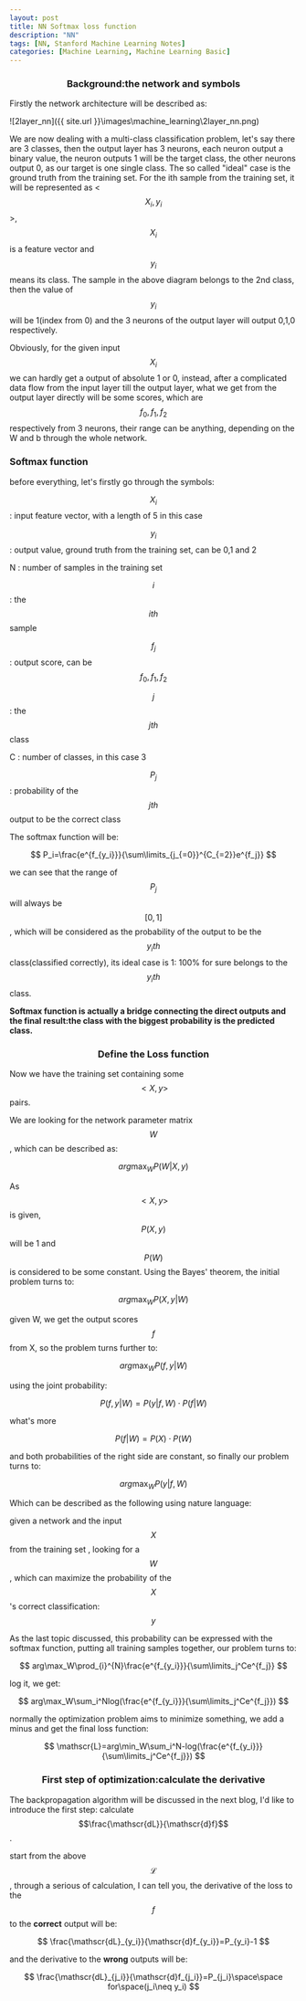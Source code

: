 ```yaml
---
layout: post
title: NN Softmax loss function
description: "NN"
tags: [NN, Stanford Machine Learning Notes]
categories: [Machine Learning, Machine Learning Basic]
---
```


### <center>Background:the network and symbols</center>

Firstly the network architecture will be described as:

![2layer_nn]({{ site.url }}\images\machine_learning\2layer_nn.png)

<!-- more -->

We are now dealing with a multi-class classification problem, let's say there are 3 classes, then the output layer has 3 neurons, each neuron output a binary value, the neuron outputs 1 will be the target class, the other neurons output 0, as our target is one single class. The so called "ideal" case is the ground truth from the training set. For the ith sample from the training set, it will be represented as <$$X_i,y_i$$>, $$X_i$$ is a feature vector and $$y_i$$ means its class. The sample in the above diagram belongs to the 2nd class, then the value of $$y_i$$ will be 1(index from 0) and the 3 neurons of the output layer will output 0,1,0 respectively. 

Obviously, for the given input $$X_i$$ we can hardly get a output of absolute 1 or 0, instead, after a complicated data flow from the input layer till the output layer, what we get from the output layer directly will be some scores, which are $$f_0,f_1,f_2$$ respectively from 3 neurons, their range can be anything, depending on the W and b through the whole network.

### Softmax function

before everything, let's firstly go through the symbols:

$$X_i$$ : input feature vector, with a length of 5 in this case

$$y_i$$   : output value, ground truth from the training set, can be 0,1 and 2

N   : number of samples in the training set

$$i$$    : the $$ith$$ sample

$$f_j$$ : output score, can be $$f_0,f_1,f_2$$

$$j$$   : the $$jth$$ class

C  : number of classes, in this case 3

$$P_j$$: probability of the $$jth$$ output to be the correct class

The softmax function will be:


$$
P_i=\frac{e^{f_{y_i}}}{\sum\limits_{j_{=0}}^{C_{=2}}e^{f_j}}
$$

we can see that the range of $$P_j$$ will always be $$[0,1]$$, which will be considered as the probability of the output to be the $$y_ith$$ class(classified correctly), its ideal case is 1: 100% for sure belongs to the $$y_ith$$ class. 

**Softmax function is actually a bridge connecting the direct outputs and the final result:the class with the biggest probability is the predicted class.**

### <center>Define the Loss function</center>

Now we have the training set containing some $$<X,y>$$ pairs. 

We are looking for the network parameter matrix $$W$$, which can be described as:


$$
arg\max_W{P(W|X,y)}
$$

As $$<X,y>$$ is given, $$P(X,y)$$ will be 1 and $$P(W)$$ is considered to be some constant. Using the Bayes' theorem, the initial problem turns to:


$$
arg\max_W{P(X,y|W)}
$$

given W, we get the output scores $$f$$ from X, so the problem turns further to:


$$
arg\max_W{P(f,y|W)}
$$

using the joint probability:


$$
P(f,y|W)=P(y|f,W)\cdot P(f|W)
$$

what's more

$$
P(f|W)=P(X)\cdot P(W)
$$

and both probabilities of the right side are constant, so finally our problem turns to:


$$
arg\max_WP(y|f,W)
$$

Which can be described as the following using nature language:

given a network and the input $$X$$ from the training set , looking for a $$W$$, which can maximize the probability of the $$X$$'s correct classification: $$y$$ 

As the last topic discussed, this probability can be expressed with the softmax function, putting all training samples together, our problem turns to:


$$
arg\max_W\prod_{i}^{N}\frac{e^{f_{y_i}}}{\sum\limits_j^Ce^{f_j}}
$$

log it, we get:


$$
arg\max_W\sum_i^Nlog(\frac{e^{f_{y_i}}}{\sum\limits_j^Ce^{f_j}})
$$

normally the optimization problem aims to minimize something, we add a minus and get the final loss function:


$$
\mathscr{L}=arg\min_W\sum_i^N-log(\frac{e^{f_{y_i}}}{\sum\limits_j^Ce^{f_j}})
$$


### <center>First step of optimization:calculate the derivative</center>

The backpropagation algorithm will be discussed in the next blog, I'd like to introduce the first step: calculate $$\frac{\mathscr{dL}}{\mathscr{d}f}$$.

start from the above $$\mathscr{L}$$, through a serious of calculation, I can tell you, the derivative of the loss to the $$f$$ to the **correct** output will be:


$$
\frac{\mathscr{dL}_{y_i}}{\mathscr{d}f_{y_i}}=P_{y_i}-1
$$

and the derivative to the **wrong** outputs will be:


$$
\frac{\mathscr{dL}_{j_i}}{\mathscr{d}f_{j_i}}=P_{j_i}\space\space for\space(j_i\neq y_i)
$$

